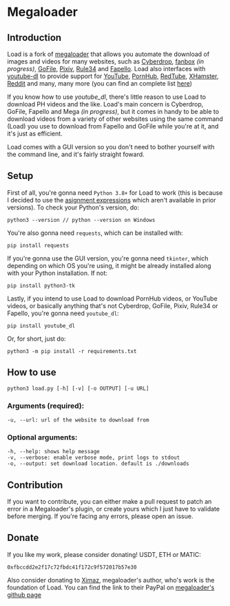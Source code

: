 # Megaloader

## Introduction
Load is a fork of [megaloader](https://github.com/Ximaz/megaloader) that
allows you automate the download of images and videos for many websites, such as [Cyberdrop](http://www.cyberdrop.me/), [fanbox](https://www.fanbox.cc) *(in progress)*, [GoFile](http://www.gofile.io/), [Pixiv](http://www.pixiv.net/), [Rule34](http://www.rule34.xxx/) and [Fapello](http://www.fapello.com/). Load also interfaces with [youtube-dl](https://github.com/ytdl-org/youtube-dl) to provide support for [YouTube](https://youtube.com/), [PornHub](https://pornhub.com), [RedTube](https://www.redtube.com/), [XHamster](https://xhamster.com/), [Reddit](https://reddit.com) and many, many more (you can find an complete list [here](https://github.com/ummeuropa/load/blob/main/ydl.txt))

If you know how to use *youtube_dl*, there's little reason to use Load to download PH videos and the like. Load's main concern is Cyberdrop, GoFile, Fapello and Mega *(in progress)*, but it comes in handy to be able to download videos from a variety of other websites using the same command (Load) you use to download from Fapello and GoFile while you're at it, and it's just as efficient.

Load comes with a GUI version so you don't need to bother yourself with the command line, and it's fairly straight foward.

## Setup

First of all, you're gonna need `Python 3.8+` for Load to work (this is because I decided to use the [asignment expressions](https://docs.python.org/3/reference/expressions.html#assignment-expressions) which aren't available in prior versions). To check your Python's version, do:
```
python3 --version // python --version on Windows
```

You're also gonna need `requests`, which can be installed with:
```
pip install requests
```
If you're gonna use the GUI version, you're gonna need `tkinter`, which depending on which OS you're using, it might be already installed along with your Python installation. If not:
```
pip install python3-tk
```
Lastly, if you intend to use Load to download PornHub videos, or YouTube videos, or basically anything that's not Cyberdrop, GoFile, Pixiv, Rule34 or Fapello, you're gonna need `youtube_dl`:
```
pip install youtube_dl
```
Or, for short, just do:
```
python3 -m pip install -r requirements.txt
```
## How to use

```
python3 load.py [-h] [-v] [-o OUTPUT] [-u URL]
```
### Arguments (required):
```
-u, --url: url of the website to download from
```

### Optional arguments:
```
-h, --help: shows help message
-v, --verbose: enable verbose mode, print logs to stdout
-o, --output: set download location. default is ./downloads
```

## Contribution
If you want to contribute, you can either make a pull request to patch an error in a Megaloader's plugin, or create yours which I just have to validate before merging. If you're facing any errors, please open an issue.

## Donate
If you like my work, please consider donating! USDT, ETH or MATIC:
```
0xfbccdd2e2f17c72fbdc41f172c9f572017b57e30
```

Also consider donating to [Ximaz](https://github.com/Ximaz), megaloader's author, who's work is the foundation of Load. You can find the link to their PayPal on [megaloader's github page]((https://github.com/Ximaz/megaloader))
